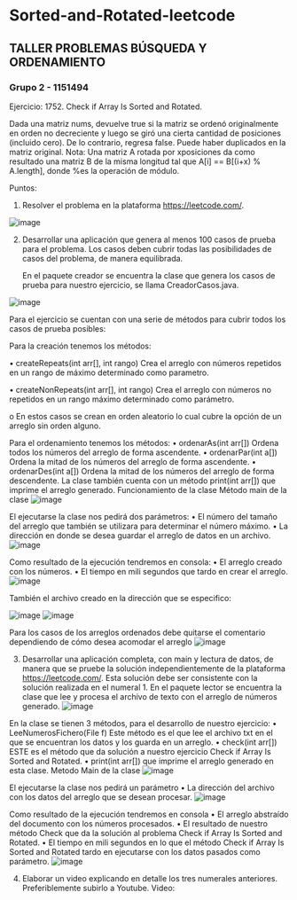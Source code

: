 # Sorted-and-Rotated-leetcode
## TALLER PROBLEMAS BÚSQUEDA Y ORDENAMIENTO ##
### Grupo 2 - 1151494 ###
Ejercicio: 1752. Check if Array Is Sorted and Rotated.

Dada una matriz nums, devuelve true si la matriz se ordenó originalmente en orden no decreciente y luego se giró una cierta cantidad de posiciones (incluido cero). De lo contrario, regresa false.
Puede haber duplicados en la matriz original.
Nota: Una matriz A rotada por xposiciones da como resultado una matriz B de la misma longitud tal que A[i] == B[(i+x) % A.length], donde %es la operación de módulo.

Puntos:
1) Resolver el problema en la plataforma https://leetcode.com/.

 ![image](https://user-images.githubusercontent.com/71033260/198909538-7982dedb-62e7-44e0-8fa3-a1a8bb648e2d.png)

2) Desarrollar una aplicación que genera al menos 100 casos de prueba para el problema. Los casos deben cubrir todas las posibilidades de casos del problema, de manera equilibrada.

   En el paquete creador se encuentra la clase que genera los casos de prueba para nuestro ejercicio, se llama CreadorCasos.java.

 ![image](https://user-images.githubusercontent.com/71033260/198909551-347eced3-a0d4-43ee-b9fc-53a0eb268f1e.png)

Para el ejercicio se cuentan con una serie de métodos para cubrir todos los casos de prueba posibles:

Para la creación tenemos los métodos:

•	createRepeats(int arr[], int rango)
Crea el arreglo con números repetidos en un rango de máximo determinado como parametro.

•	createNonRepeats(int arr[], int rango)
Crea el arreglo con números no repetidos en un rango máximo determinado como parámetro.

o	En estos casos se crean en orden aleatorio lo cual cubre la opción de un arreglo sin orden alguno.

Para el ordenamiento tenemos los métodos:
•	ordenarAs(int arr[])
Ordena todos los números del arreglo de forma ascendente.
•	ordenarPar(int a[])
Ordena la mitad de los números del arreglo de forma ascendente.
•	ordenarDes(int a[])
Ordena la mitad de los números del arreglo de forma descendente.
La clase también cuenta con un método print(int arr[]) que imprime el arreglo generado.
Funcionamiento de la clase
Método main de la clase
 ![image](https://user-images.githubusercontent.com/71033260/198909580-13b14df0-1ab8-4d69-8ffc-914cd333fa9b.png)
 
El ejecutarse la clase nos pedirá dos parámetros:
•	El número del tamaño del arreglo que también se utilizara para determinar el número máximo.
•	La dirección en donde se desea guardar el arreglo de datos en un archivo.
 ![image](https://user-images.githubusercontent.com/71033260/198909585-6e160b05-cb3c-4b52-9206-25dbfbcd6a96.png)

Como resultado de la ejecución tendremos en consola:
•	El arreglo creado con los números.
•	El tiempo en mili segundos que tardo en crear el arreglo.
 ![image](https://user-images.githubusercontent.com/71033260/198909588-078da950-96ae-4113-98e1-68661263d6f7.png)

También el archivo creado en la dirección que se especifico:
 
 ![image](https://user-images.githubusercontent.com/71033260/198909593-6772292d-4968-42ad-9aef-9f9d3809f347.png)
![image](https://user-images.githubusercontent.com/71033260/198909598-0aece19a-bca2-4264-941b-5f088fd46d49.png)

Para los casos de los arreglos ordenados debe quitarse el comentario dependiendo de cómo desea acomodar el arreglo
 ![image](https://user-images.githubusercontent.com/71033260/198909603-8e75d709-68ec-4c53-a339-388fe9ad4b4e.png)

3) Desarrollar una aplicación completa, con main y lectura de datos, de manera que se pruebe la solución independientemente de la plataforma https://leetcode.com/. Esta solución debe ser consistente con la solución realizada en el numeral 1.
En el paquete lector se encuentra la clase que lee y procesa el archivo de texto con el arreglo de números generado.
 ![image](https://user-images.githubusercontent.com/71033260/198909611-d1b9fcee-bc71-44c1-a436-3ac6d781cf50.png)

En la clase se tienen 3 métodos, para el desarrollo de nuestro ejercicio:
•	LeeNumerosFichero(File f)
Este método es el que lee el archivo txt en el que se encuentran los datos y los guarda en un arreglo.
•	check(int arr[])
ESTE es el método que da solución a nuestro ejercicio Check if Array Is Sorted and Rotated.
•	print(int arr[])
que imprime el arreglo generado en esta clase.
Metodo Main de la clase
 ![image](https://user-images.githubusercontent.com/71033260/198909620-4a7efc0c-d642-419d-844c-ca4b961e47f2.png)

El ejecutarse la clase nos pedirá un parámetro
•	La dirección del archivo con los datos del arreglo que se desean procesar.
 ![image](https://user-images.githubusercontent.com/71033260/198909630-a569a6ec-70d5-4038-92dd-a1a1dbfb7127.png)

Como resultado de la ejecución tendremos en consola 
•	El arreglo abstraído del documento con los números procesados.
•	El resultado de nuestro método Check que da la solución al problema Check if Array Is Sorted and Rotated.
•	El tiempo en mili segundos en lo que el método Check if Array Is Sorted and Rotated tardo en ejecutarse con los datos pasados como parámetro.
 ![image](https://user-images.githubusercontent.com/71033260/198909636-d34dcf22-ab2e-471d-a178-f01809056d85.png)

4) Elaborar un video explicando en detalle los tres numerales anteriores. Preferiblemente subirlo a Youtube.
Video: 
